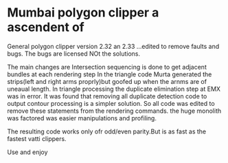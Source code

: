 # Mumbai polygon clipper a ascendent of 

General polygon clipper version 2.32 an 2.33 ...edited to remove faults and bugs.
The bugs are licensed NOt the solutions.

The main changes are
Intersection sequencing is done to get  adjacent bundles at each rendering step
In the triangle code Murta generated the strips(left and right arms proprly)but goofed up when the arnms are of uneaual length.
In triangle processing the duplicate elimination step at EMX was in error. 
 It was found that removing all duplicate detection code to output contour processing is a simpler solution.
 So all code was edited to remove these statements from the rendering commands.
 the huge monolith was factored was easier manipulations and profiling.
 
  The resulting code works only ofr odd/even parity.But is as fast as the fastest vatti clippers.
 
 Use and enjoy 
 

